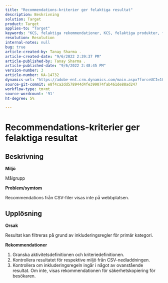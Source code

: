 ```yaml
---
title: "Recommendations-kriterier ger felaktiga resultat"
description: Beskrivning
solution: Target
product: Target
applies-to: "Target"
keywords: "KCS, felaktiga rekommendationer, KCS, felaktiga produkter, fel "
resolution: Resolution
internal-notes: null
bug: true
article-created-by: Tanay Sharma .
article-created-date: "9/6/2022 2:39:37 PM"
article-published-by: Tanay Sharma .
article-published-date: "9/6/2022 2:48:45 PM"
version-number: 3
article-number: KA-14732
dynamics-url: "https://adobe-ent.crm.dynamics.com/main.aspx?forceUCI=1&pagetype=entityrecord&etn=knowledgearticle&id=43ddcfba-f12d-ed11-9db1-002248086735"
source-git-commit: e8f4ca2dd578944d4fe399074fab461de88ad247
workflow-type: tm+mt
source-wordcount: '91'
ht-degree: 5%

---
```


# Recommendations-kriterier ger felaktiga resultat

## Beskrivning


<b>Miljö</b>

Målgrupp



<b>Problem/symtom</b>

Recommendations från CSV-filer visas inte på webbplatsen.


## Upplösning


<b>Orsak</b>

Resultat kan filtreras på grund av inkluderingsregler för primär kategori.



<b>Rekommendationer</b>

1. Granska aktivitetsdefinitionen och kriteriedefinitionen.
2. Kontrollera resultatet för respektive miljö från CSV-nedladdningen.
3. Kontrollera om inkluderingsregeln ingår i något av ovanstående resultat. Om inte, visas rekommendationen för säkerhetskopiering för besökaren.

